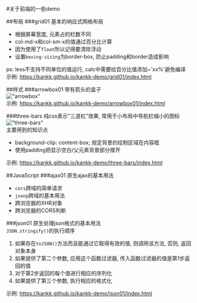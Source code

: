 #关于前端的一些demo

##布局
###grid01 
基本的响应式网格布局
* 根据屏幕宽度, 元素占的栏数不同
* col-md-x和col-sm-x的值通过百分比计算
* 因为使用了`float`所以记得要清除浮动
* 设置`boxing-sizing`为border-box, 防止padding和border造成影响

ps: less不支持不同单位的值运行, calc中需要给百分比值添加~'xx%'避免编译  
示例: <https://kankk.github.io/kankk-demo/grid01/index.html>

##样式
###arrowbox01
带有箭头的盒子  
!["arrowbox"](https://kankk.github.io/kankk-demo/arrowbox01/arrowbox.png)  
示例: <https://kankk.github.io/kankk-demo/arrowbox01/index.html>

###three-bars
纯css表示"三道杠"效果, 常用于小布局中导航栏缩小的图标  
!["three-bars"](https://kankk.github.io/kankk-demo/three-bars/three-bars.png)  
主要用到的知识点
* background-clip: content-box; 规定背景的绘制区域在内容框
* 使用padding把显示空白/父元素背景部分撑开  

示例: <https://kankk.github.io/kankk-demo/three-bars/index.html>

##JavaScript
###ajax01
原生ajax的基本用法
* `cors`跨域的简单请求
* `jsonp`跨域的基本用法
* 跨浏览器的XHR对象
* 跨浏览器的CORS判断

###json01
原生处理json格式的基本用法  
`JSON.stringify()`的执行顺序
1. 如果存在`toJSON()`方法而且能通过它取得有效的值, 则调用该方法, 否则, 返回对象本身
2. 如果提供了第二个参数, 应用这个函数过滤器, 传入函数过滤器的值是第1步返回的值
3. 对于第2步返回的每个值进行相应的序列化
4. 如果提供了第三个参数, 执行相应的格式化  

示例: <https://kankk.github.io/kankk-demo/json01/index.html>
